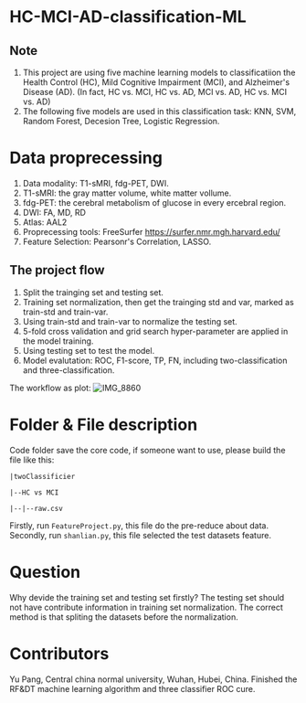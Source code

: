 # HC-MCI-AD-classification-ML
## Note
1. This project are using five machine learning models to classificatiion the Health Control (HC), Mild Cognitive Impairment (MCI), and Alzheimer's Disease (AD). (In fact, HC vs. MCI, HC vs. AD, MCI vs. AD, HC vs. MCI vs. AD)
2. The following five models are used in this classification task: KNN, SVM, Random Forest, Decesion Tree, Logistic Regression.

# Data proprecessing
1. Data modality: T1-sMRI, fdg-PET, DWI.
2. T1-sMRI: the gray matter volume, white matter vollume.
3. fdg-PET: the cerebral metabolism of glucose in every ercebral region.
4. DWI: FA, MD, RD
5. Atlas: AAL2
6. Proprecessing tools: FreeSurfer https://surfer.nmr.mgh.harvard.edu/
7. Feature Selection: Pearsonr's Correlation, LASSO.

## The project flow
1. Split the trainging set and testing set.
2. Training set normalization, then get the trainging std and var, marked as train-std and train-var.
3. Using train-std and train-var to normalize the testing set.
4. 5-fold cross validation and grid search hyper-parameter are applied in the model training. 
5. Using testing set to test the model.
6. Model evalutation: ROC, F1-score, TP, FN, including two-classification and three-classification.

The workflow as plot:
![IMG_8860](https://user-images.githubusercontent.com/34188169/163707021-241ac552-fa61-4dc4-87f2-e9bf13693adc.JPG)


# Folder & File description
Code folder save the core code, if someone want to use, please build the file like this:
```
|twoClassificier

|--HC vs MCI

|--|--raw.csv
```

Firstly, run `FeatureProject.py`, this file do the pre-reduce about data.
Secondly, run `shanlian.py`, this file selected the test datasets feature.

# Question
Why devide the training set and testing set firstly?
The testing set should not have contribute information in training set normalization. The correct method is that spliting the datasets before the normalization.
# Contributors
Yu Pang, Central china normal university, Wuhan, Hubei, China. Finished the RF&DT machine learning algorithm and three classifier ROC cure.
